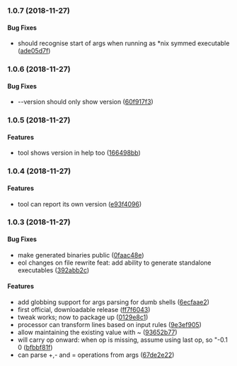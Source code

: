 <a name="1.0.7"></a>
### 1.0.7 (2018-11-27)


#### Bug Fixes

* should recognise start of args when running as *nix symmed executable ([ade05d7f](ssh://git@github.com/fluffynuts/stalker-weather-tweaker/commit/ade05d7f))


<a name="1.0.6"></a>
### 1.0.6 (2018-11-27)


#### Bug Fixes

* --version should only show version ([60f917f3](ssh://git@github.com/fluffynuts/stalker-weather-tweaker/commit/60f917f3))


<a name="1.0.5"></a>
### 1.0.5 (2018-11-27)


#### Features

* tool shows version in help too ([166498bb](ssh://git@github.com/fluffynuts/stalker-weather-tweaker/commit/166498bb))


<a name="1.0.4"></a>
### 1.0.4 (2018-11-27)


#### Features

* tool can report its own version ([e93f4096](ssh://git@github.com/fluffynuts/stalker-weather-tweaker/commit/e93f4096))


<a name="1.0.3"></a>
### 1.0.3 (2018-11-27)


#### Bug Fixes

* make generated binaries public ([0faac48e](ssh://git@github.com/fluffynuts/stalker-weather-tweaker/commit/0faac48e))
* eol changes on file rewrite feat: add ability to generate standalone executables ([392abb2c](ssh://git@github.com/fluffynuts/stalker-weather-tweaker/commit/392abb2c))


#### Features

* add globbing support for args parsing for dumb shells ([6ecfaae2](ssh://git@github.com/fluffynuts/stalker-weather-tweaker/commit/6ecfaae2))
* first official, downloadable release ([ff7f6043](ssh://git@github.com/fluffynuts/stalker-weather-tweaker/commit/ff7f6043))
* tweak works; now to package up ([0129e8c1](ssh://git@github.com/fluffynuts/stalker-weather-tweaker/commit/0129e8c1))
* processor can transform lines based on input rules ([9e3ef905](ssh://git@github.com/fluffynuts/stalker-weather-tweaker/commit/9e3ef905))
* allow maintaining the existing value with ~ ([93652b77](ssh://git@github.com/fluffynuts/stalker-weather-tweaker/commit/93652b77))
* will carry op onward: when op is missing, assume using last       op, so "-0.1 0 ([bfbbf81f](ssh://git@github.com/fluffynuts/stalker-weather-tweaker/commit/bfbbf81f))
* can parse +,- and = operations from args ([67de2e22](ssh://git@github.com/fluffynuts/stalker-weather-tweaker/commit/67de2e22))

